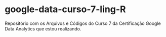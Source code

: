 # google-data-curso-7-ling-R
Repositório com os Arquivos e Códigos do Curso 7 da Certificação Google Data Analytics que estou realizando.
